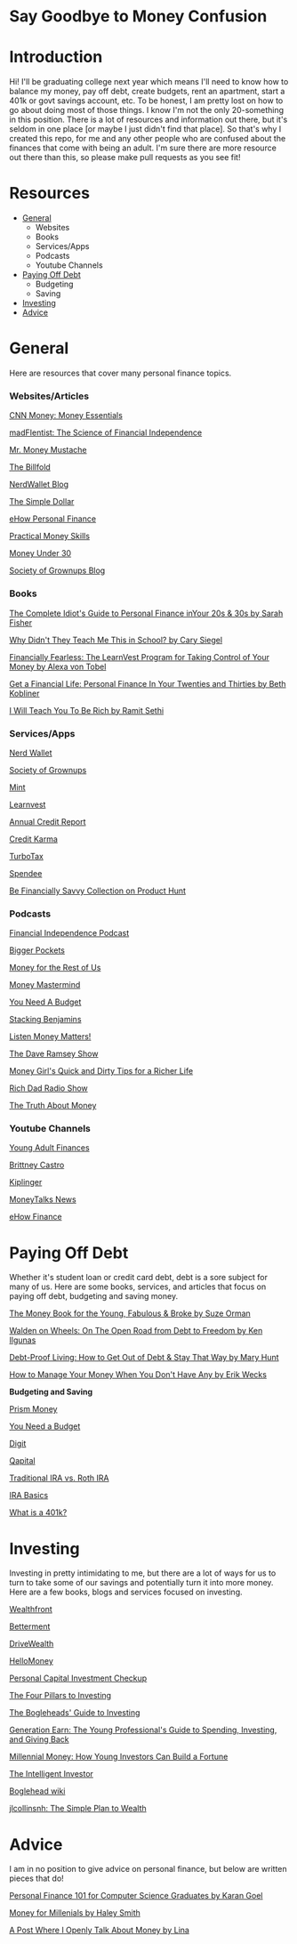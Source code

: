 # Say Goodbye to Money Confusion

# Introduction

Hi! I'll be graduating college next year which means I'll need to know how to balance my money, pay off debt, create budgets, rent an apartment, start a 401k or govt savings account, etc. To be honest, I am pretty lost on how to go about doing most of those things. I know I'm not the only 20-something in this position. There is a lot of resources and information out there, but it's seldom in one place [or maybe I just didn't find that place]. So that's why I created this repo, for me and any other people who are confused about the finances that come with being an adult. I'm sure there are more resource out there than this, so please make pull requests as you see fit!

# Resources
- [General](#general)
	- Websites
	- Books
	- Services/Apps
	- Podcasts
	- Youtube Channels
- [Paying Off Debt](#paying-off-debt)
	- Budgeting
	- Saving 
- [Investing](#investing)
- [Advice](#advice)

# General
Here are resources that cover many personal finance topics.

### Websites/Articles 

[CNN Money: Money Essentials](http://money.cnn.com/pf/money-essentials/)

[madFIentist: The Science of Financial Independence](http://www.madfientist.com/articles/)

[Mr. Money Mustache](http://www.mrmoneymustache.com)

[The Billfold](https://thebillfold.com)

[NerdWallet Blog](http://www.nerdwallet.com/blog/)

[The Simple Dollar](http://www.thesimpledollar.com)

[eHow Personal Finance](http://www.ehow.com/personal-finance/)

[Practical Money Skills](http://www.practicalmoneyskills.com)

[Money Under 30](http://www.moneyunder30.com)

[Society of Grownups Blog](https://www.societyofgrownups.com/blog)

### Books

[The Complete Idiot's Guide to Personal Finance inYour 20s & 30s by Sarah Fisher](http://www.amazon.com/gp/product/1592578837?ie=UTF8&tag=fastweb-20&linkCode=as2&camp=1789&creative=390957&creativeASIN=1592578837)

[Why Didn't They Teach Me This in School? by Cary Siegel](http://www.amazon.com/Didnt-They-Teach-This-School/dp/1481027565/ref=pd_bxgy_14_3?ie=UTF8&refRID=0VE4KBEVSF8R4GGE599Y)

[Financially Fearless: The LearnVest Program for Taking Control of Your Money by Alexa von Tobel](http://www.amazon.com/Financially-Fearless-LearnVest-Program-Control/dp/0385347618)

[Get a Financial Life: Personal Finance In Your Twenties and Thirties by Beth Kobliner](http://www.amazon.com/gp/product/0743264363?ie=UTF8&tag=fastweb-20&linkCode=as2&camp=1789&creative=390957&creativeASIN=0743264363)

[I Will Teach You To Be Rich by Ramit Sethi](http://www.amazon.com/Will-Teach-You-Be-Rich/dp/0761147489/ref=sr_1_23?s=books&ie=UTF8&qid=1456455478&sr=1-23&keywords=student+debt&refinements=p_n_feature_browse-bin%3A2656022011)

### Services/Apps

[Nerd Wallet](http://www.nerdwallet.com)

[Society of Grownups](https://www.societyofgrownups.com)

[Mint](https://www.mint.com)

[Learnvest](https://www.learnvest.com)

[Annual Credit Report](https://www.annualcreditreport.com/index.action)

[Credit Karma](https://www.creditkarma.com/)

[TurboTax](http://turbotax.intuit.com)

[Spendee](http://www.spendeeapp.com/)

[Be Financially Savvy Collection on Product Hunt](https://www.producthunt.com/@melissajoykong/collections/be-financially-savvy)

### Podcasts

[Financial Independence Podcast](http://www.madfientist.com/podcast/)

[Bigger Pockets](https://www.biggerpockets.com/renewsblog/category/podcast/)

[Money for the Rest of Us](http://moneyfortherestofus.net/episodes/)

[Money Mastermind](https://itunes.apple.com/podcast/money-mastermind-show/id892092542)

[You Need A Budget](http://www.stitcher.com/podcast/you-need-a-budget-ynab)

[Stacking Benjamins](http://www.stitcher.com/podcast/stacking-benjamins)

[Listen Money Matters!](http://www.stitcher.com/podcast/listen-money-matters)

[The Dave Ramsey Show](https://itunes.apple.com/podcast/the-dave-ramsey-show/id77001367?snid=show.podcast-a)

[Money Girl's Quick and Dirty Tips for a Richer Life](https://itunes.apple.com/us/podcast/money-girls-quick-dirty-tips/id209859739?mt=2)

[Rich Dad Radio Show](https://itunes.apple.com/us/podcast/rich-dad-radio-show-in-your/id833641766?mt=2)

[The Truth About Money](https://itunes.apple.com/us/podcast/truth-about-money-ric-edelman/id274994551?mt=2)

### Youtube Channels

[Young Adult Finances](https://www.youtube.com/user/YoungAdultFinances/videos)

[Brittney Castro](https://www.youtube.com/user/brittneycastro/videos)

[Kiplinger](https://www.youtube.com/user/kiplinger/videos)

[MoneyTalks News](https://www.youtube.com/user/MoneyTalksNews/playlists)

[eHow Finance](https://www.youtube.com/user/ehowfinance/videos)

# Paying Off Debt
Whether it's student loan or credit card debt, debt is a sore subject for many of us. Here are some books, services, and articles that focus on paying off debt, budgeting and saving money.

[The Money Book for the Young, Fabulous & Broke by Suze Orman](http://www.amazon.com/Money-Book-Young-Fabulous-Broke/dp/1594482241/ref=sr_1_1?s=books&ie=UTF8&qid=1391462730&sr=1-1&keywords=the+money+book+for+the+young+fabulous+%26+broke)

[Walden on Wheels: On The Open Road from Debt to Freedom by Ken Ilgunas](http://www.amazon.com/Walden-Wheels-Open-Road-Freedom/dp/054402883X)

[Debt-Proof Living: How to Get Out of Debt & Stay That Way by Mary Hunt](http://www.amazon.com/Debt-Proof-Living-Debt-Stay-That/dp/0800721454/ref=sr_1_19?s=books&ie=UTF8&qid=1456455478&sr=1-19&keywords=student+debt&refinements=p_n_feature_browse-bin%3A2656022011)

[How to Manage Your Money When You Don't Have Any by Erik Wecks](http://www.amazon.com/Manage-Your-Money-When-Dont/dp/1475044038/ref=sr_1_11?s=books&ie=UTF8&qid=1456455466&sr=1-11&keywords=student+debt&refinements=p_n_feature_browse-bin%3A2656022011)

**Budgeting and Saving**

[Prism Money](https://www.prismmoney.com/)

[You Need a Budget](http://www.youneedabudget.com)

[Digit](https://digit.co/)

[Qapital](https://www.qapital.com)

[Traditional IRA vs. Roth IRA](http://www.madfientist.com/traditional-ira-vs-roth-ira/)

[IRA Basics](http://money.cnn.com/retirement/guide/IRA_Basics.moneymag/)

[What is a 401k?](https://www.nerdwallet.com/blog/finance/what-is-401k/)

# Investing
Investing in pretty intimidating to me, but there are a lot of ways for us to turn to take some of our savings and potentially turn it into more money. Here are a few books, blogs and services focused on investing. 

[Wealthfront](https://www.wealthfront.com)

[Betterment](https://www.betterment.com)

[DriveWealth](https://you.drivewealth.com/?lang=en_US&r=ABCD1232&utm_source=Forbes&utm_medium=article&utm_campaign=entrepreneurship)

[HelloMoney](https://hellomoney.co/)

[Personal Capital Investment Checkup](https://www.personalcapital.com/financial-software/investment-checkup)


[The Four Pillars to Investing](http://www.amazon.com/The-Four-Pillars-Investing-Portfolio-ebook/dp/B0041842TW)

[The Bogleheads' Guide to Investing](http://www.amazon.com/Bogleheads-Guide-Investing-Taylor-Larimore-ebook/dp/B00JUV01RW/)

[Generation Earn: The Young Professional's Guide to Spending, Investing, and Giving Back](http://www.amazon.com/Generation-Earn-Professionals-Spending-Investing/dp/158008236X%3FSubscriptionId%3D0ENGV10E9K9QDNSJ5C82%26tag%3Dflatwave-20%26linkCode%3Dxm2%26camp%3D2025%26creative%3D165953%26creativeASIN%3D158008236X)

[Millennial Money: How Young Investors Can Build a Fortune](http://www.amazon.com/Millennial-Money-Young-Investors-Fortune/dp/1137279257)

[The Intelligent Investor](http://www.amazon.com/gp/product/0060555661/ref=as_li_tl?ie=UTF8&camp=211189&creative=373489&creativeASIN=0060555661&link_code=as3&tag=eriwoosmed-20&linkId=Q2FUZHPUOZEA6GNW)


[Boglehead wiki](https://www.bogleheads.org/wiki/Main_Page)

[jlcollinsnh: The Simple Plan to Wealth](http://jlcollinsnh.com/about/)

# Advice 
I am in no position to give advice on personal finance, but below are written pieces that do!

[Personal Finance 101 for Computer Science Graduates by Karan Goel](https://medium.com/@karan/personal-finance-101-for-computer-science-graduates-e1c887294707#.nsr5phddu)

[Money for Millenials by Haley Smith](https://medium.com/life-tips/money-for-millennials-aa93de05792#.3uw5b0pgt)

[A Post Where I Openly Talk About Money by Lina](http://linalovesit.com/2015/02/12/post-openly-talk-money/)


